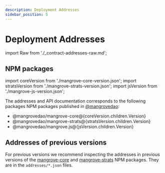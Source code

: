 ```yaml
---
description: Deployment Addresses
sidebar_position: 5
---
```


# Deployment Addresses

import Raw from './_contract-addresses-raw.md';

<Raw components={props.components} />

## NPM packages

import coreVersion from './mangrove-core-version.json';
import stratsVersion from './mangrove-strats-version.json';
import jsVersion from './mangrove-js-version.json';

The addresses and API documentation corresponds to the following packages NPM packages published in [@mangrovedao](https://www.npmjs.com/org/mangrovedao):

<ul>
<li>@mangrovedao/mangrove-core@{coreVersion.children.Version}</li>
<li>@mangrovedao/mangrove-strats@{stratsVersion.children.Version}</li>
<li>@mangrovedao/mangrove.js@{jsVersion.children.Version}</li>
</ul>

## Addresses of previous versions

For previous versions we recommend inspecting the addresses in previous versions of the [mangrove-core](https://www.npmjs.com/package/@mangrovedao/mangrove-core) and [mangrove-strats](https://www.npmjs.com/package/@mangrovedao/mangrove-strats) NPM packages. They are in the `addresses/*.json` files.
